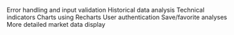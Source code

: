 Error handling and input validation
Historical data analysis
Technical indicators
Charts using Recharts
User authentication
Save/favorite analyses
More detailed market data display
